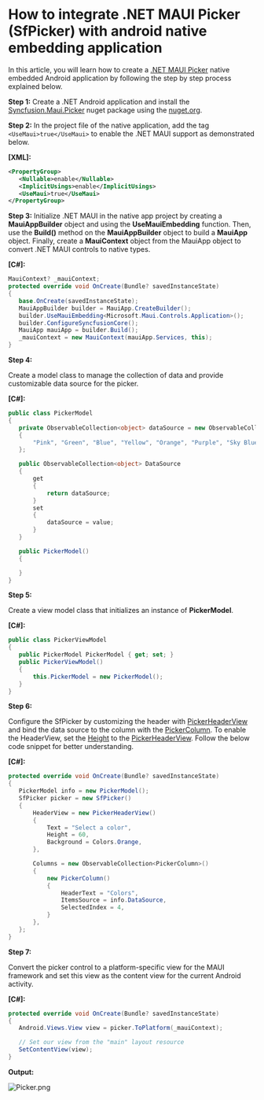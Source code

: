 # How to integrate .NET MAUI Picker (SfPicker) with android native embedding application
In this article, you will learn how to create a [.NET MAUI Picker](https://www.syncfusion.com/maui-controls/maui-picker) native embedded Android application by following the step by step process explained below.

**Step 1:**
Create a .NET Android application and install the [Syncfusion.Maui.Picker](https://www.nuget.org/packages/Syncfusion.Maui.Picker) nuget package using the [nuget.org](https://www.nuget.org/).

**Step 2:**
In the project file of the native application, add the tag `<UseMaui>true</UseMaui>` to enable the .NET MAUI support as demonstrated below.
 
**[XML]:**
 ```xml
<PropertyGroup>
	<Nullable>enable</Nullable>
	<ImplicitUsings>enable</ImplicitUsings>
	<UseMaui>true</UseMaui>
</PropertyGroup>
 ```
 
**Step 3:**
Initialize .NET MAUI in the native app project by creating a **MauiAppBuilder** object and using the **UseMauiEmbedding** function. Then, use the **Build()** method on the **MauiAppBuilder** object to build a **MauiApp** object. Finally, create a **MauiContext** object from the MauiApp object to convert .NET MAUI controls to native types.

**[C#]:**
 ```csharp
MauiContext? _mauiContext;
protected override void OnCreate(Bundle? savedInstanceState)
{
    base.OnCreate(savedInstanceState);
    MauiAppBuilder builder = MauiApp.CreateBuilder();
    builder.UseMauiEmbedding<Microsoft.Maui.Controls.Application>();
    builder.ConfigureSyncfusionCore();
    MauiApp mauiApp = builder.Build();
    _mauiContext = new MauiContext(mauiApp.Services, this);
}
 ```
 
**Step 4:**

Create a model class to manage the collection of data and provide customizable data source for the picker.
 
**[C#]:**
 ```csharp
public class PickerModel
{
    private ObservableCollection<object> dataSource = new ObservableCollection<object>()
    {
        "Pink", "Green", "Blue", "Yellow", "Orange", "Purple", "Sky Blue", "Pale Green"
    };

    public ObservableCollection<object> DataSource
    {
        get
        {
            return dataSource;
        }
        set
        {
            dataSource = value;
        }
    }

    public PickerModel()
    {

    }
}
 ```
 
**Step 5:**

Create a view model class that initializes an instance of **PickerModel**.

 **[C#]:**
 ```csharp
public class PickerViewModel
{
    public PickerModel PickerModel { get; set; }
    public PickerViewModel()
    {
        this.PickerModel = new PickerModel();
    }
}
 ```

**Step 6:**

Configure the SfPicker by customizing the header with [PickerHeaderView](https://help.syncfusion.com/cr/maui/Syncfusion.Maui.Picker.PickerHeaderView.html) and bind the data source to the column with the [PickerColumn](https://help.syncfusion.com/cr/maui/Syncfusion.Maui.Picker.PickerColumn.html). To enable the HeaderView, set the [Height](https://help.syncfusion.com/cr/maui/Syncfusion.Maui.Picker.PickerHeaderView.html#Syncfusion_Maui_Picker_PickerHeaderView_HeightProperty) to the [PickerHeaderView](https://help.syncfusion.com/cr/maui/Syncfusion.Maui.Picker.PickerHeaderView.html). Follow the below code snippet for better understanding.
 
**[C#]:**
 ```csharp
protected override void OnCreate(Bundle? savedInstanceState)
{
    PickerModel info = new PickerModel();
    SfPicker picker = new SfPicker()
    {
        HeaderView = new PickerHeaderView()
        {
            Text = "Select a color",
            Height = 60,
            Background = Colors.Orange,
        },

        Columns = new ObservableCollection<PickerColumn>()
        {
            new PickerColumn()
            {
                HeaderText = "Colors",
                ItemsSource = info.DataSource,
                SelectedIndex = 4,
            }
        },
    };  
}
 ```

**Step 7:**

Convert the picker control to a platform-specific view for the MAUI framework and set this view as the content view for the current Android activity.

 **[C#]:**
 ```csharp
protected override void OnCreate(Bundle? savedInstanceState)
{
    Android.Views.View view = picker.ToPlatform(_mauiContext);

    // Set our view from the "main" layout resource
    SetContentView(view);
}
 ```
 
**Output:**

![Picker.png](https://syncfusion.bolddesk.com/kb/agent/attachment/article/15082/inline?token=eyJhbGciOiJodHRwOi8vd3d3LnczLm9yZy8yMDAxLzA0L3htbGRzaWctbW9yZSNobWFjLXNoYTI1NiIsInR5cCI6IkpXVCJ9.eyJpZCI6IjE4MDY4Iiwib3JnaWQiOiIzIiwiaXNzIjoic3luY2Z1c2lvbi5ib2xkZGVzay5jb20ifQ.lvpfVwiE6YqeAozIbXsxgrJfNciu3WodgD0mmIRCB_M)
